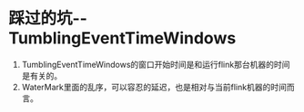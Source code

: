 踩过的坑--TumblingEventTimeWindows
=======
1. TumblingEventTimeWindows的窗口开始时间是和运行flink那台机器的时间是有关的。
2. WaterMark里面的乱序，可以容忍的延迟，也是相对与当前flink机器的时间而言。
